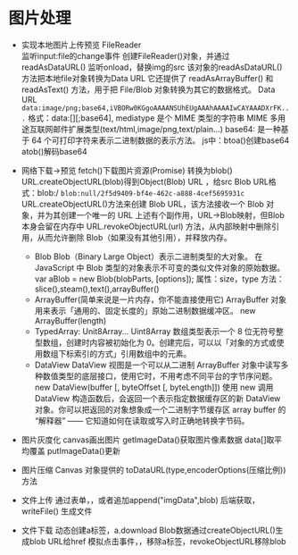 # 图片处理


- 实现本地图片上传预览  FileReader  
  监听input:file的change事件
  创建FileReader()对象，并通过readAsDataURL()
  监听onload，替换img的src
  该对象的readAsDataURL()方法把本地file对象转换为Data URL
  它还提供了 readAsArrayBuffer() 和 readAsText() 方法，用于把 File/Blob 对象转换为其它的数据格式。
  Data URL
  `data:image/png;base64,iVBORw0KGgoAAAANSUhEUgAAAhAAAAIwCAYAAADXrFK...`
  格式：data:[<mediatype>][;base64],<data>
  mediatype 是个 MIME 类型的字符串
  MIME 多用途互联网邮件扩展类型(text/html,image/png,text/plain...)
  base64: 是一种基于 64 个可打印字符来表示二进制数据的表示方法。
  js中：btoa()创建base64   atob()解码base64

- 网络下载->预览
  fetch()下载图片资源(Promise)
  转换为blob()
  URL.createObjectURL(blob)得到Object(Blob) URL ，给src
  Blob URL格式：blob:<origin>/<uuid>
  `blob:null/2f5d9409-bf4e-462c-a888-4cef5695931c`
  URL.createObjectURL()方法来创建 Blob URL，该方法接收一个 Blob 对象，并为其创建一个唯一的 URL
  上述有个副作用，URL->Blob映射，但Blob本身会留在内存中
  URL.revokeObjectURL(url) 方法，从内部映射中删除引用，从而允许删除 Blob（如果没有其他引用），并释放内存。
  - Blob
    Blob（Binary Large Object）表示二进制类型的大对象。
    在 JavaScript 中 Blob 类型的对象表示不可变的类似文件对象的原始数据。
    var aBlob = new Blob(blobParts, [options]);
    属性：size，type
    方法：slice(),steam(),text(),arrayBuffer()
  - ArrayBuffer(简单来说是一片内存，你不能直接使用它)
    ArrayBuffer 对象用来表示「通用的、固定长度的」原始二进制数据缓冲区。
    new ArrayBuffer(length)
  - TypedArray: Unit8Array...
    Uint8Array 数组类型表示一个 8 位无符号整型数组，创建时内容被初始化为 0。创建完后，可以以「对象的方式或使用数组下标索引的方式」引用数组中的元素。
  - DataView
    DataView 视图是一个可以从二进制 ArrayBuffer 对象中读写多种数值类型的底层接口，使用它时，不用考虑不同平台的字节序问题。
    new DataView(buffer [, byteOffset [, byteLength]])
    使用 new 调用 DataView 构造函数后，会返回一个表示指定数据缓存区的新 DataView 对象。你可以把返回的对象想象成一个二进制字节缓存区 array buffer 的 “解释器” —— 它知道如何在读取或写入时正确地转换字节码。

- 图片灰度化
  canvas画出图片
  getImageData()获取图片像素数据
  data[]取平均覆盖
  putImageData()更新

- 图片压缩
   Canvas 对象提供的 toDataURL(type,encoderOptions(压缩比例)) 方法

- 文件上传
  通过表单，，或者追加append("imgData",blob)
  后端获取，writeFile() 生成文件


- 文件下载
  动态创建a标签，a.download
  Blob数据通过createObjectURL()生成blob URL给href
  模拟点击事件，，移除a标签，revokeObjectURL移除blob